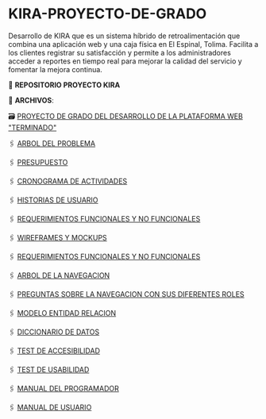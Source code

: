 # KIRA-PROYECTO-DE-GRADO
Desarrollo de KIRA que es un sistema híbrido de retroalimentación que combina una aplicación web y una caja física en El Espinal, Tolima. Facilita a los clientes registrar su satisfacción y permite a los administradores acceder a reportes en tiempo real para mejorar la calidad del servicio y fomentar la mejora continua.

:file_folder: **REPOSITORIO PROYECTO KIRA**

:paperclip: **ARCHIVOS**:

🗃️ [PROYECTO DE GRADO DEL DESARROLLO DE LA PLATAFORMA WEB "TERMINADO"]()

🖇️ [ARBOL DEL PROBLEMA](https://github.com/CamiloDax/KIRA-PROYECTO-DE-GRADO/blob/main/ARBOL%20DEL%20PROBLEMA.pdf)

🖇️ [PRESUPUESTO](https://github.com/CamiloDax/KIRA-PROYECTO-DE-GRADO/blob/main/PRESUPUESTO.pdf)

🖇️ [CRONOGRAMA DE ACTIVIDADES](https://github.com/CamiloDax/KIRA-PROYECTO-DE-GRADO/blob/main/CRONOGRAMA%20DE%20ACTIVIDADES.pdf)

🖇️ [HISTORIAS DE USUARIO](https://github.com/CamiloDax/KIRA-PROYECTO-DE-GRADO/blob/main/HISTORIAS%20DE%20USUARIO.pdf)

🖇️ [REQUERIMIENTOS FUNCIONALES Y NO FUNCIONALES](https://github.com/CamiloDax/KIRA-PROYECTO-DE-GRADO/blob/main/REQUERIMIENTOS%20FUNCIONALES%20Y%20NO%20FUNCIONALES.pdf)

🖇️ [WIREFRAMES Y MOCKUPS]([WIREFRAMES_Y_MOCUKUPS_PGRCA.pdf](https://github.com/CamiloDax/KIRA-PROYECTO-DE-GRADO/blob/main/Wireframes%26Mockups%20KIRA.pdf))

🖇️ [REQUERIMIENTOS FUNCIONALES Y NO FUNCIONALES]([REQUERIMIENTOS_FUNCIONALES_Y_NO_FUNCIONALES_PGRCA.pdf](https://github.com/CamiloDax/KIRA-PROYECTO-DE-GRADO/blob/main/REQUERIMIENTOS%20FUNCIONALES%20Y%20NO%20FUNCIONALES.pdf))

🖇️ [ARBOL DE LA NAVEGACION]([ARBOL_DE_LA_NAVEGACION_PGRCA.pdf](https://github.com/CamiloDax/KIRA-PROYECTO-DE-GRADO/blob/main/ARBOL%20DE%20LA%20NAVEGACION.pdf))

🖇️ [PREGUNTAS SOBRE LA NAVEGACION CON SUS DIFERENTES ROLES]([PREGUNTAS_DE_LA_NAVEGACION_ROLES_PGRCA.pdf](https://github.com/CamiloDax/KIRA-PROYECTO-DE-GRADO/blob/main/PREGUNTAS_DE_LA_NAVEGACION_POR_ROLES%20.pdf))

🖇️ [MODELO ENTIDAD RELACION]([MODELO_ENTIDAD_RELACION_PGRCA.pdf](https://github.com/CamiloDax/KIRA-PROYECTO-DE-GRADO/blob/main/MODELO%20ENTIDAD%20RELACION.pdf))

🖇️ [DICCIONARIO DE DATOS]([DICCIONARIO_DE_DATOS_PGRCA.pdf](https://github.com/CamiloDax/KIRA-PROYECTO-DE-GRADO/blob/main/DICCIONARIO%20DE%20DATOS%20TABLAS%20KIRA.xlsx))

🖇️ [TEST DE ACCESIBILIDAD]([TEST_DE_ACCESIBILIDAD_PGRCA.xlsx](https://github.com/CamiloDax/KIRA-PROYECTO-DE-GRADO/blob/main/TEST%20DE%20ACCESIBILIDAD%20KIRA.xlsx))

🖇️ [TEST DE USABILIDAD]([TEST_DE_USABILIDAD_PGRCA.xlsx](https://github.com/CamiloDax/KIRA-PROYECTO-DE-GRADO/blob/main/TEST%20DE%20USABILIDAD%20KIRA.xlsx))

🖇️ [MANUAL DEL PROGRAMADOR]([MANUAL_DEL_PROGRAMADOR_PGRCA.pdf](https://github.com/CamiloDax/KIRA-PROYECTO-DE-GRADO/blob/main/MANUAL%20DEL%20PROGRAMADOR%20KIRA.pdf))

🖇️ [MANUAL DE USUARIO]([MANUAL_DE_USUARIO_PGRCA.pdf](https://github.com/CamiloDax/KIRA-PROYECTO-DE-GRADO/blob/main/MANUAL%20DE%20USUARIO.pdf))
